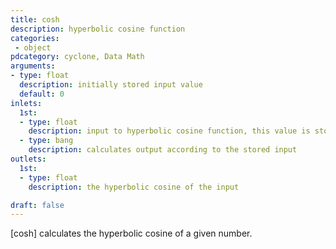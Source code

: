 ```yaml
---
title: cosh
description: hyperbolic cosine function
categories:
 - object
pdcategory: cyclone, Data Math
arguments:
- type: float
  description: initially stored input value
  default: 0
inlets:
  1st:
  - type: float
    description: input to hyperbolic cosine function, this value is stored and updates the argument
  - type: bang
    description: calculates output according to the stored input
outlets:
  1st:
  - type: float
    description: the hyperbolic cosine of the input

draft: false
---
```


[cosh] calculates the hyperbolic cosine of a given number.

